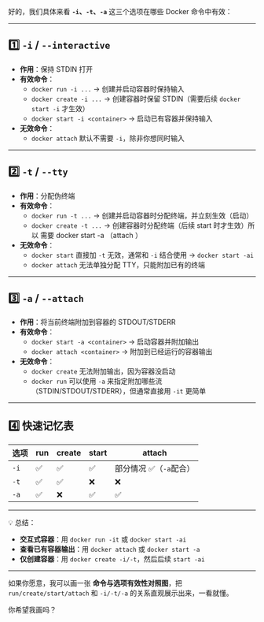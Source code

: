 好的，我们具体来看 **`-i`、`-t`、`-a`** 这三个选项在哪些 Docker 命令中有效：

------

## 1️⃣ `-i` / `--interactive`

- **作用**：保持 STDIN 打开
- **有效命令**：
  - `docker run -i ...` → 创建并启动容器时保持输入
  - `docker create -i ...` → 创建容器时保留 STDIN（需要后续 `docker start -i` 才生效）
  - `docker start -i <container>` → 启动已有容器并保持输入
- **无效命令**：
  - `docker attach` 默认不需要 `-i`，除非你想同时输入

------

## 2️⃣ `-t` / `--tty`

- **作用**：分配伪终端
- **有效命令**：
  - `docker run -t ...` → 创建并启动容器时分配终端，并立刻生效（启动） 
  - `docker create -t ...` → 创建容器时分配终端（后续 start 时才生效）所以 需要 docker start -a （attach ）
- **无效命令**：
  - `docker start` 直接加 `-t` 无效，通常和 `-i` 结合使用 → `docker start -ai`
  - `docker attach` 无法单独分配 TTY，只能附加已有的终端

------

## 3️⃣ `-a` / `--attach`

- **作用**：将当前终端附加到容器的 STDOUT/STDERR
- **有效命令**：
  - `docker start -a <container>` → 启动容器并附加输出
  - `docker attach <container>` → 附加到已经运行的容器输出
- **无效命令**：
  - `docker create` 无法附加输出，因为容器没启动
  - `docker run` 可以使用 `-a` 来指定附加哪些流（STDIN/STDOUT/STDERR），但通常直接用 `-it` 更简单

------

## 4️⃣ 快速记忆表

| 选项 | run  | create | start | attach                 |
| ---- | ---- | ------ | ----- | ---------------------- |
| `-i` | ✅    | ✅      | ✅     | 部分情况 ✅（`-a`配合） |
| `-t` | ✅    | ✅      | ❌     | ❌                      |
| `-a` | ✅    | ❌      | ✅     | ✅                      |

------

💡 总结：

- **交互式容器**：用 `docker run -it` 或 `docker start -ai`
- **查看已有容器输出**：用 `docker attach` 或 `docker start -a`
- **仅创建容器**：用 `docker create -i/-t`，然后后续 `start -ai`

------

如果你愿意，我可以画一张 **命令与选项有效性对照图**，把 `run/create/start/attach` 和 `-i/-t/-a` 的关系直观展示出来，一看就懂。

你希望我画吗？
